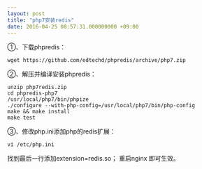 ```yaml
---
layout: post
title: "php7安装redis"
date: 2016-04-25 08:57:31.000000000 +09:00
---
```


①、下载phpredis：

    wget https://github.com/edtechd/phpredis/archive/php7.zip

②、解压并编译安装phpredis：

    unzip php7redis.zip
    cd phpredis-php7
    /usr/local/php7/bin/phpize
    ./configure --with-php-config=/usr/local/php7/bin/php-config
    make && make install
    make test

③、修改php.ini添加php的redis扩展：

    vi /etc/php.ini

找到最后一行添加extension=redis.so；
重启nginx 即可生效。 
